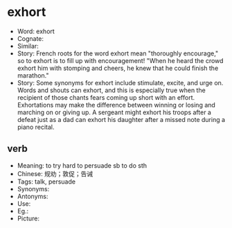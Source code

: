 # exhort

- Word: exhort
- Cognate: 
- Similar: 
- Story: French roots for the word exhort mean "thoroughly encourage," so to exhort is to fill up with encouragement! "When he heard the crowd exhort him with stomping and cheers, he knew that he could finish the marathon."
- Story: Some synonyms for exhort include stimulate, excite, and urge on. Words and shouts can exhort, and this is especially true when the recipient of those chants fears coming up short with an effort. Exhortations may make the difference between winning or losing and marching on or giving up. A sergeant might exhort his troops after a defeat just as a dad can exhort his daughter after a missed note during a piano recital.

## verb

- Meaning: to try hard to persuade sb to do sth
- Chinese: 规劝；敦促；告诫
- Tags: talk, persuade
- Synonyms: 
- Antonyms: 
- Use: 
- Eg.: 
- Picture: 

